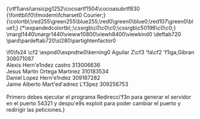 {\rtf1\ansi\ansicpg1252\cocoartf1504\cocoasubrtf830
{\fonttbl\f0\fmodern\fcharset0 Courier;}
{\colortbl;\red255\green255\blue255;\red0\green0\blue0;\red107\green0\blue1;}
{\*\expandedcolortbl;;\cssrgb\c0\c0\c0;\cssrgb\c50196\c0\c0;}
\margl1440\margr1440\vieww10800\viewh8400\viewkind0
\deftab720
\pard\pardeftab720\sl280\partightenfactor0

\f0\fs24 \cf2 \expnd0\expndtw0\kerning0
Aguilar Z\cf3 \'fa\cf2 \'f1iga,Gibran 308071087\
Alexis Hern\'e1ndez castro 313006636\
Jesus Martin Ortega Martinez 310183534\
Daniel Lopez Hern\'e1ndez 309167282\
Jaime Alberto Mart\'ed\'adnez L\'f3pez 309256753\
\
Primero debes ejecutar el programa Redirecci\'f3n para generar el servidor en el puerto 54321 y despu\'e9s exploit para poder cambiar el puerto y redirigir las peticiones.}